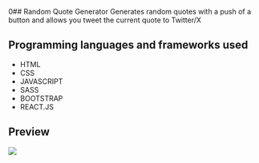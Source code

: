 0## Random Quote Generator
Generates random quotes with a push of a button and allows you tweet the current quote to Twitter/X

## Programming languages and frameworks used
- HTML
- CSS
- JAVASCRIPT
- SASS
- BOOTSTRAP
- REACT.JS

## Preview
<img src="https://github.com/CypherSoldier/Random-Quote-Generator/assets/107351021/1b6dc5b2-d656-429b-aaa2-aa729bf80d37">
